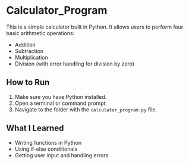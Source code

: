 # Calculator_Program
This is a simple calculator built in Python. It allows users to perform four basic arithmetic operations:

- Addition
- Subtraction
- Multiplication
- Division (with error handling for division by zero)

## How to Run

1. Make sure you have Python installed.
2. Open a terminal or command prompt.
3. Navigate to the folder with the `calculator_program.py` file.

## What I Learned

- Writing functions in Python
- Using if-else conditionals
- Getting user input and handling errors
